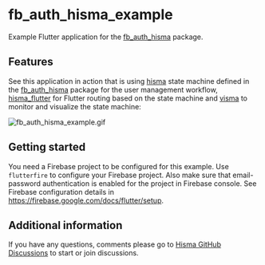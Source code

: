 # fb_auth_hisma_example

Example Flutter application for the [fb_auth_hisma](../../packages/fb_auth_hisma/) package.

## Features

See this application in action that is using [hisma](../hisma/) state machine defined in the [fb_auth_hisma](../../packages/fb_auth_hisma/) package for the user management workflow, [hisma_flutter](../hisma_flutter/) for Flutter routing based on the state machine and [visma](../visma/) to monitor and visualize the state machine:

![fb_auth_hisma_example.gif](../../examples/fb_auth_hisma_example/doc/resources/fb_auth_hisma_example.gif)

## Getting started

You need a Firebase project to be configured for this example. Use `flutterfire` to configure your Firebase project. Also make sure that email-password authentication is enabled for the project in Firebase console. See Firebase configuration details in https://firebase.google.com/docs/flutter/setup.

## Additional information

If you have any questions, comments please go to [Hisma GitHub Discussions](https://github.com/tamas-p/hisma/discussions) to start or join discussions.
